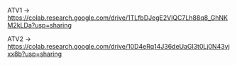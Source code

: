 ATV1 -> https://colab.research.google.com/drive/1TLfbDJegE2VlQC7Lh88q8_GhNKM2kLDa?usp=sharing

ATV2 -> https://colab.research.google.com/drive/10D4eRq14J36deUaGl3t0Lj0N43yjxx8b?usp=sharing
